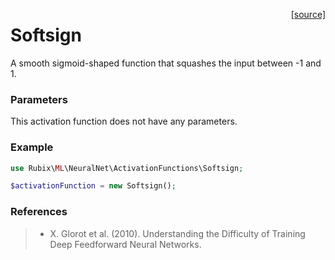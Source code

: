 <span style="float:right;"><a href="https://github.com/RubixML/RubixML/blob/master/src/NeuralNet/ActivationFunctions/Softsign.php">[source]</a></span>

# Softsign
A smooth sigmoid-shaped function that squashes the input between -1 and 1.

### Parameters
This activation function does not have any parameters.

### Example
```php
use Rubix\ML\NeuralNet\ActivationFunctions\Softsign;

$activationFunction = new Softsign();
```

### References
>- X. Glorot et al. (2010). Understanding the Difficulty of Training Deep Feedforward Neural Networks.